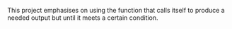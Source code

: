 This project emphasises on using the function that calls itself to produce a needed output but until it meets 
a certain condition.
